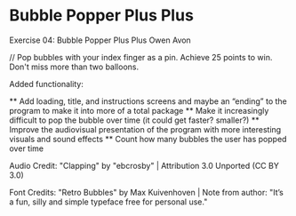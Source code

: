 # Bubble Popper Plus Plus

Exercise 04: Bubble Popper Plus Plus
Owen Avon

// Pop bubbles with your index finger as a pin. Achieve 25 points to win. Don't miss more than two balloons.

Added functionality:

** Add loading, title, and instructions screens and maybe an “ending” to the program to make it into more of a total package
** Make it increasingly difficult to pop the bubble over time (it could get faster? smaller?)
** Improve the audiovisual presentation of the program with more interesting visuals and sound effects
** Count how many bubbles the user has popped over time

Audio Credit:
"Clapping" by "ebcrosby" | Attribution 3.0 Unported (CC BY 3.0)

Font Credits:
"Retro Bubbles" by  Max Kuivenhoven | Note from author: "It’s a fun, silly and simple typeface free for personal use."
